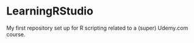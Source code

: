 # LearningRStudio
My first repository set up for R scripting related to a (super) Udemy.com course.
